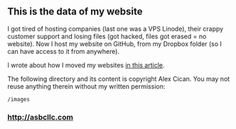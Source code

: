 ## This is the data of my website
I got tired of hosting companies (last one was a VPS Linode), their crappy customer support and losing files (got hacked, files got erased &#61; no website). Now I host my website on GitHub, from my Dropbox folder (so I can have access to it from anywhere).

I wrote about how I moved my websites [in this article](http://alexcican.com/post/guide-hosting-website-dropbox-github).

The following directory and its content is copyright Alex Cican. You may not reuse anything therein without my written permission:

    /images

### http://asbcllc.com